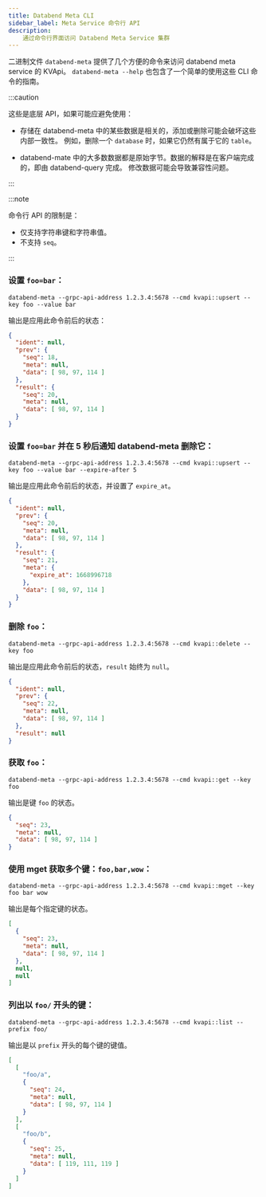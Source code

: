 ```yaml
---
title: Databend Meta CLI
sidebar_label: Meta Service 命令行 API
description:
    通过命令行界面访问 Databend Meta Service 集群
---
```


二进制文件 `databend-meta` 提供了几个方便的命令来访问 databend meta service 的 KVApi。
`databend-meta --help` 也包含了一个简单的使用这些 CLI 命令的指南。

:::caution

这些是底层 API，如果可能应避免使用：

- 存储在 databend-meta 中的某些数据是相关的，添加或删除可能会破坏这些内部一致性。
  例如，删除一个 `database` 时，如果它仍然有属于它的 `table`。

- databend-mate 中的大多数数据都是原始字节。数据的解释是在客户端完成的，即由 databend-query 完成。
  修改数据可能会导致兼容性问题。

:::

:::note

命令行 API 的限制是：
- 仅支持字符串键和字符串值。
- 不支持 `seq`。

:::

### 设置 `foo=bar`：
```shell
databend-meta --grpc-api-address 1.2.3.4:5678 --cmd kvapi::upsert --key foo --value bar
```
输出是应用此命令前后的状态：
```json
{
  "ident": null,
  "prev": {
    "seq": 18,
    "meta": null,
    "data": [ 98, 97, 114 ]
  },
  "result": {
    "seq": 20,
    "meta": null,
    "data": [ 98, 97, 114 ]
  }
}
```

### 设置 `foo=bar` 并在 5 秒后通知 databend-meta 删除它：
```shell
databend-meta --grpc-api-address 1.2.3.4:5678 --cmd kvapi::upsert --key foo --value bar --expire-after 5
```
输出是应用此命令前后的状态，并设置了 `expire_at`。
```json
{
  "ident": null,
  "prev": {
    "seq": 20,
    "meta": null,
    "data": [ 98, 97, 114 ]
  },
  "result": {
    "seq": 21,
    "meta": {
      "expire_at": 1668996718
    },
    "data": [ 98, 97, 114 ]
  }
}
```

### 删除 `foo`：
```shell
databend-meta --grpc-api-address 1.2.3.4:5678 --cmd kvapi::delete --key foo
```
输出是应用此命令前后的状态，`result` 始终为 `null`。
```json
{
  "ident": null,
  "prev": {
    "seq": 22,
    "meta": null,
    "data": [ 98, 97, 114 ]
  },
  "result": null
}
```

### 获取 `foo`：
```shell
databend-meta --grpc-api-address 1.2.3.4:5678 --cmd kvapi::get --key foo
```
输出是键 `foo` 的状态。
```json
{
  "seq": 23,
  "meta": null,
  "data": [ 98, 97, 114 ]
}
```

### 使用 mget 获取多个键：`foo,bar,wow`：
```shell
databend-meta --grpc-api-address 1.2.3.4:5678 --cmd kvapi::mget --key foo bar wow
```
输出是每个指定键的状态。
```json
[
  {
    "seq": 23,
    "meta": null,
    "data": [ 98, 97, 114 ]
  },
  null,
  null
]
```

### 列出以 `foo/` 开头的键：
```shell
databend-meta --grpc-api-address 1.2.3.4:5678 --cmd kvapi::list --prefix foo/
```
输出是以 `prefix` 开头的每个键的键值。
```json
[
  [
    "foo/a",
    {
      "seq": 24,
      "meta": null,
      "data": [ 98, 97, 114 ]
    }
  ],
  [
    "foo/b",
    {
      "seq": 25,
      "meta": null,
      "data": [ 119, 111, 119 ]
    }
  ]
]
```